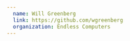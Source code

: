 ```yaml
---
  name: Will Greenberg
  link: https://github.com/wgreenberg
  organization: Endless Computers
---
```


